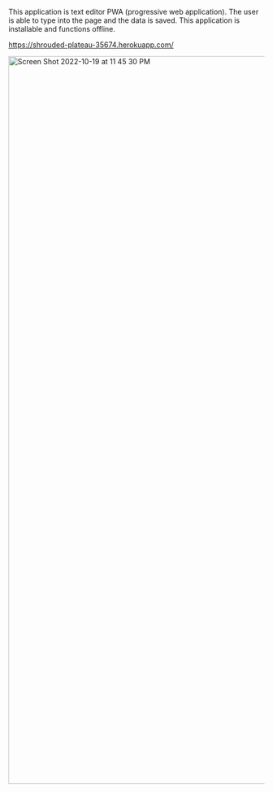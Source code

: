 This application is text editor PWA (progressive web application). The user is able to type into the page and the data is saved. This application is installable and functions offline. 

https://shrouded-plateau-35674.herokuapp.com/

<img width="1432" alt="Screen Shot 2022-10-19 at 11 45 30 PM" src="https://user-images.githubusercontent.com/109631700/196866945-fc5d68ae-137c-49f1-aff6-e9f7f7487a3f.png">

